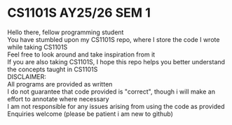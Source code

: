 # CS1101S AY25/26 SEM 1
Hello there, fellow programming student  
You have stumbled upon my CS1101S repo, where I store the code I wrote while taking CS1101S  
Feel free to look around and take inspiration from it   
If you are also taking CS1101S, I hope this repo helps you better understand the concepts taught in CS1101S  
DISCLAIMER:  
All programs are provided as written  
I do not guarantee that code provided is "correct", though i will make an effort to annotate where necessary  
I am not responsible for any issues arising from using the code as provided  
Enquiries welcome (please be patient i am new to github)
